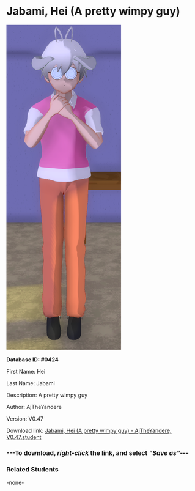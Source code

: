 # Jabami, Hei (A pretty wimpy guy)

<img src="../../Files/Images/Jabami, Hei (A pretty wimpy guy).png" title="Jabami, Hei (A pretty wimpy guy) - AjTheYandere, V0.47">

**Database ID: #0424**

First Name: Hei

Last Name: Jabami

Description: A pretty wimpy guy

Author: AjTheYandere

Version: V0.47

Download link: <a href="https://raw.githubusercontent.com/Arbiter1223/Daigaku-Gurashi-Custom-Students/master/Files/Student%20Files/Jabami%2C%20Hei%20(A%20pretty%20wimpy%20guy)%20-%20AjTheYandere%2C%20V0.47.student">Jabami, Hei (A pretty wimpy guy) - AjTheYandere, V0.47.student</a>

### ---**To download, _right-click_ the link, and select _"Save as"_**---

### Related Students

-none-
